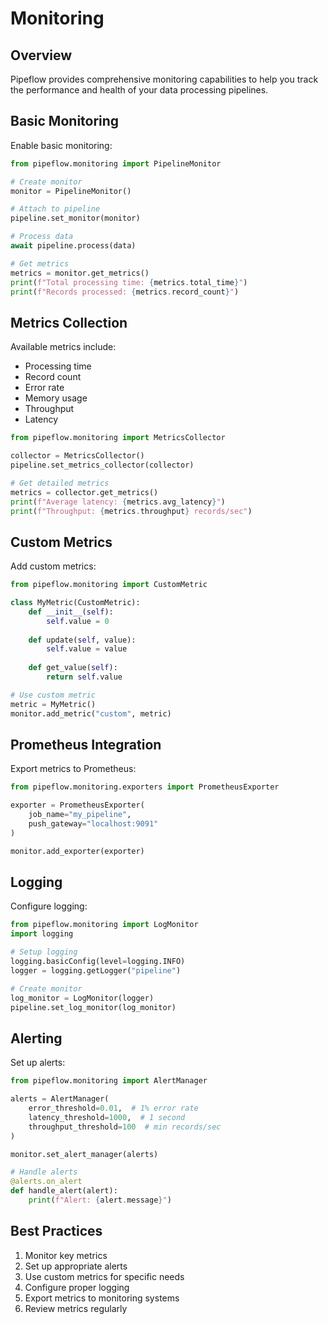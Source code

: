 # Monitoring

## Overview

Pipeflow provides comprehensive monitoring capabilities to help you track the performance and health of your data processing pipelines.

## Basic Monitoring

Enable basic monitoring:

```python
from pipeflow.monitoring import PipelineMonitor

# Create monitor
monitor = PipelineMonitor()

# Attach to pipeline
pipeline.set_monitor(monitor)

# Process data
await pipeline.process(data)

# Get metrics
metrics = monitor.get_metrics()
print(f"Total processing time: {metrics.total_time}")
print(f"Records processed: {metrics.record_count}")
```

## Metrics Collection

Available metrics include:

- Processing time
- Record count
- Error rate
- Memory usage
- Throughput
- Latency

```python
from pipeflow.monitoring import MetricsCollector

collector = MetricsCollector()
pipeline.set_metrics_collector(collector)

# Get detailed metrics
metrics = collector.get_metrics()
print(f"Average latency: {metrics.avg_latency}")
print(f"Throughput: {metrics.throughput} records/sec")
```

## Custom Metrics

Add custom metrics:

```python
from pipeflow.monitoring import CustomMetric

class MyMetric(CustomMetric):
    def __init__(self):
        self.value = 0
    
    def update(self, value):
        self.value = value
    
    def get_value(self):
        return self.value

# Use custom metric
metric = MyMetric()
monitor.add_metric("custom", metric)
```

## Prometheus Integration

Export metrics to Prometheus:

```python
from pipeflow.monitoring.exporters import PrometheusExporter

exporter = PrometheusExporter(
    job_name="my_pipeline",
    push_gateway="localhost:9091"
)

monitor.add_exporter(exporter)
```

## Logging

Configure logging:

```python
from pipeflow.monitoring import LogMonitor
import logging

# Setup logging
logging.basicConfig(level=logging.INFO)
logger = logging.getLogger("pipeline")

# Create monitor
log_monitor = LogMonitor(logger)
pipeline.set_log_monitor(log_monitor)
```

## Alerting

Set up alerts:

```python
from pipeflow.monitoring import AlertManager

alerts = AlertManager(
    error_threshold=0.01,  # 1% error rate
    latency_threshold=1000,  # 1 second
    throughput_threshold=100  # min records/sec
)

monitor.set_alert_manager(alerts)

# Handle alerts
@alerts.on_alert
def handle_alert(alert):
    print(f"Alert: {alert.message}")
```

## Best Practices

1. Monitor key metrics
2. Set up appropriate alerts
3. Use custom metrics for specific needs
4. Configure proper logging
5. Export metrics to monitoring systems
6. Review metrics regularly
